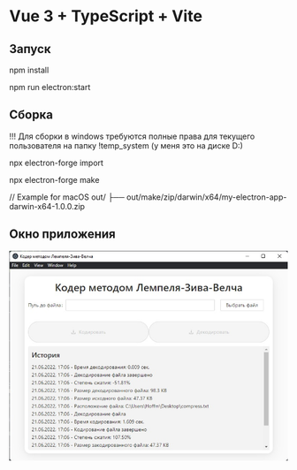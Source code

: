 # Vue 3 + TypeScript + Vite

## Запуск

npm install

npm run electron:start

## Сборка

!!! Для сборки в windows требуются полные права для текущего пользователя на папку !temp_system (у меня это на диске D:)

npx electron-forge import

npx electron-forge make

// Example for macOS
out/
├── out/make/zip/darwin/x64/my-electron-app-darwin-x64-1.0.0.zip

## Окно приложения

![electron coder lzw](https://github.com/MaksimDziba/electron-app-lzw-coder/blob/master/win%20app%20coder.jpg)